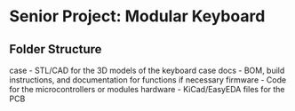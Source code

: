 # Senior Project: Modular Keyboard

## Folder Structure
case - STL/CAD for the 3D models of the keyboard case
docs - BOM, build instructions, and documentation for functions if necessary
firmware - Code for the microcontrollers or modules
hardware - KiCad/EasyEDA files for the PCB